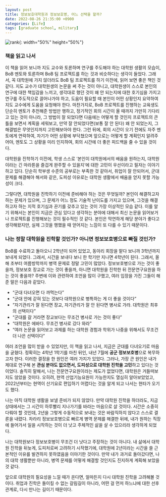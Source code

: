 ```yaml
---
layout: post
title: 정보보호대학원과 정보보호병, 어느 선택을 할까?
date: 2022-08-26 21:35:00 +0900
categories: [Life]
tags: [graduate school, military]
---
```


![rank](0826-about-graduate-school/1_book.jpg){: width="50%" height="50%"}

### 책을 읽고 나서

이 책을 읽어 보니까 지도 교수와 토론하며 연구를 주도해야 하는 대학원 생활의 모습이, BoB 멘토와 토론하며 BoB 팀 프로젝트를 하는 것과 비슷하다는 생각이 들었다. 그래서, 꼭 대학원에 가지 않더라도 BoB 팀 프로젝트를 하기 이전에, 읽어 보면 좋은 책인 것 같다. 지도 교수가 대학원생의 논문을 써 주는 것이 아니고, 대학원생이 스스로 본인의 연구에 대한 책임감을 느끼고, 생각대로 했던 것이 왜 안 되는지에 대한 호기심을 가지고 연구를 주도적으로 끌어나가야 하고, 도움이 필요할 때 본인이 어떤 상황인지 요약하여 지도 교수에게 도움을 요청해야 한다. 마찬가지로, BoB 프로젝트를 진행하는 교육생도 단순히 멘토가 추천해준 방법만 행하고, 정기적인 회의 시간이 올 때까지 가만히 기다리고 있는 것이 아니라, 그 방법이 잘 되었다면 다음에는 어떻게 할 것인지 프로젝트의 큰 틀을 보면서 계획을 세워보고, 만약 잘 안되었다면(보통 잘 안 된다) 왜 안 되었는지, 그 해결법은 무엇인지까지 고민해보아야 한다. 그런 뒤에, 회의 시간이 오기 전에도 자주 멘토에게 연락하여, 자기가 어떤 상황에 부닥쳤으며 앞으로는 어떻게 할 계획인지 알려주어야, 멘토도 그 상황을 미리 인지하여, 회의 시간에 더 좋은 피드백을 줄 수 있을 것이다.

대학원을 진학하기 이전에, 학생 스스로 ‘본인이 대학원에서의 배움을 원하는지, 대학원이라는 긴 마라톤을 즐겁게 완주할 수 있을지’에 대한 고민이 우선이라고 필자는 이야기하고 있다. 단순히 학부생 수준의 공부로는 부족한 것 같아서, 취업이 잘 안되어서, 군대 문제를 해결해야 해서와 같은, 도피성 이유로는 대학원 생활에서 배움을 얻지 못할 가능성이 크다.

그렇다면, 대학원을 진학하기 이전에 준비해야 하는 것은 무엇일까? 본인이 해결하고자 하는 문제가 있으며, 그 문제가 어느 정도 기술적 난이도를 가지고 있으며, 그것을 해결하고자 하는 지적 호기심과 끈기를 갖추고 있는 것이 가장 이상적인 모습 같다. 이를 알기 위해서는 본인이 지금은 관심 있다고 생각하는 분야에 대해서 최신 논문을 읽어보거나 프로젝트를 진행해보는 것이 필수적인 것 같다. 본인은 막연하게 해당 분야가 좋다고 생각해왔지만, 실제 그것을 행했을 때 얻어지는 느낌이 또 다를 수 있기 때문이다.

### 나는 정말 대학원을 진학할 것인가? 아니면 정보보호병으로 빠질 것인가?

BoB를 수료하고 돌아오니 2학년이 되어 있었고, 동아리 회장을 맡다 보니까 3학년까지 보내게 되었다. 그래서, 시간을 보내다 보니 한 학기만 지나면 4학년이 된다. 그래서, 올해 초부터 여름방학까지 병역 문제로 정말 고민이 많았다. 정보보호병으로 가는 것이 좋을까, 정보보호 장교로 가는 것이 좋을까, 아니면 대학원을 진학한 뒤 전문연구요원을 하는 것이 좋을까? 주변에 이와 관련하여 조언을 많이 구했고, 여러 입장을 가진 그들이 해준 말은 다음과 같았다.

- “군대 다녀오면 다 까먹는다”
- “군대 안에 갇혀 있는 것보다 대학원으로 병특하는 게 더 좋을 것이다”
- “자기관리가 잘 된다면 장교, 자기관리가 잘 안 된다면 병사로 가라. 대학원은 최후의 선택이다”
- “군대를 갈 거라면 장교보다는 무조건 병사로 가는 것이 좋다”
- “대학원은 에바다. 무조건 병사로 갔다 와라”
- “여러 논문을 읽어보고 과제를 하는 대학원 경험과 학위가 나중을 위해서도 무조건 더 나은 선택이다”

여러 조언을 많이 받을 수 있었지만, 이 책을 읽고 나서, 지금은 군대를 다녀오기로 마음을 굳혔다. 정확히는 4학년 1학기를 마친 뒤인, 내년 7월에 **공군 정보보호병**으로 복무하고자 한다. 이러한 결정을 한 원인은 여러 가지가 있었다. 그러나, 가장 큰 원인은 내가 제대로 연구해 본 **관심 분야도 없으면서, 도피성으로 대학원 진학을 고민**하고 있다는 것이었다. 솔직히 말해서, 나는 전문연구요원이라는 제도가 없었다면, 대학원은 거들떠보지도 않았을 것이다. 오히려, 현역 산업기능요원이 가능한지도 열심히 알아보았었고, 2022년부터는 현역이 산기요로 편입하기 어렵다는 것을 알게 되고 나서는 현타가 오기도 했다.

나는 아직 대학원 생활을 보낼 준비가 되지 않았다. 만약 대학원 진학을 하더라도, 지금 상태에서는 그 시간이 하루빨리 지나가기를 바라는 마음으로 살 것이다. 시간은 소중히 다뤄야 할 것인데, 2년을 그렇게 수동적으로 보내는 것은 바람직하지 않다고 스스로 결론을 내렸다. 차라리 정보보호병으로 빠르게 병역 문제를 해결한 뒤에, 내가 원하는 직장에 들어가서 일을 시작하는 것이 더 낫고 주체적인 삶을 살 수 있으리라 생각하게 되었다.

나는 대학원보다 정보보호병이 무조건 더 낫다고 주장하는 것이 아니다. 내 삶에서 대학원 진학을 뒤늦게, 도피처로써 고려하기 시작했기에, 대학원에 2년이라는 시간을 쓸 근본적인 이유를 발견하지 못하였음을 이야기한 것이다. 만약 내가 과거로 돌아갔다면, 나의 대학 생활뿐만 아니라, 병역 문제를 어떻게 해결할 것인지도 진지하게 계획해 보았을 것 같다.

앞으로 대학원의 필요성을 느낄 때가 온다면, 얼마든지 다시 대학원 진학을 고려해볼 것이다. 취업과 진학은 돌이킬 수 없는 갈림길이 아니라, 어떤 걸 먼저 하느냐에 대한 선후관계로, 다시 만나는 길이기 때문이다.